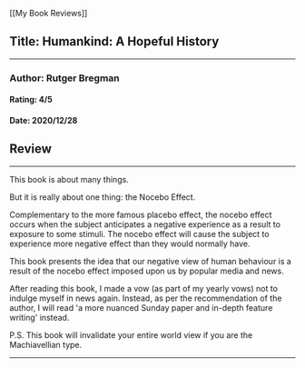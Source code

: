 [[My Book Reviews]]

 
 ## Title: Humankind: A Hopeful History
 ---
 ### Author: Rutger Bregman
 #### Rating: 4/5
 #### Date: 2020/12/28


 ## Review
 ---
 This book is about many things.   
  
But it is really about one thing: the Nocebo Effect.  
  
Complementary to the more famous placebo effect, the nocebo effect occurs when the subject anticipates a negative experience as a result to exposure to some stimuli. The nocebo effect will cause the subject to experience more negative effect than they would normally have.  
  
This book presents the idea that our negative view of human behaviour is a result of the nocebo effect imposed upon us by popular media and news.  
  
After reading this book, I made a vow (as part of my yearly vows) not to indulge myself in news again. Instead, as per the recommendation of the author, I will read 'a more nuanced Sunday paper and in-depth feature writing' instead.  
  
P.S. This book will invalidate your entire world view if you are the Machiavellian type.



 ---
 
